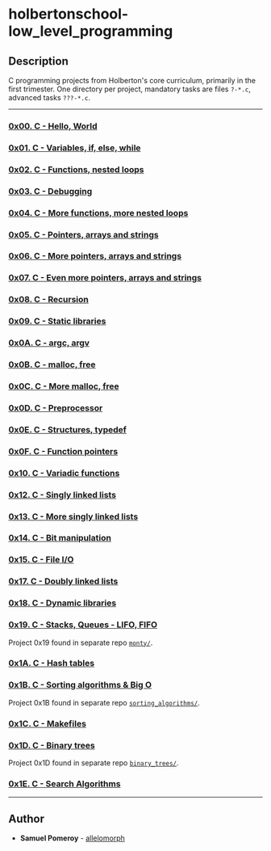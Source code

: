 # holbertonschool-low_level_programming

## Description
C programming projects from Holberton's core curriculum, primarily in the first trimester. One directory per project, mandatory tasks are files `?-*.c`, advanced tasks `???-*.c`.

---

### [0x00. C - Hello, World](./0x00-hello_world/)


### [0x01. C - Variables, if, else, while](./0x01-variables_if_else_while/)


### [0x02. C - Functions, nested loops](./0x02-functions_nested_loops/)


### [0x03. C - Debugging](./0x03-debugging/)


### [0x04. C - More functions, more nested loops](./0x04-more_functions_nested_loops/)


### [0x05. C - Pointers, arrays and strings](./0x05-pointers_arrays_strings/)


### [0x06. C - More pointers, arrays and strings](./0x06-pointers_arrays_strings/)


### [0x07. C - Even more pointers, arrays and strings](./0x07-pointers_arrays_strings/)


### [0x08. C - Recursion](./0x08-recursion/)


### [0x09. C - Static libraries](./0x09-static_libraries/)


### [0x0A. C - argc, argv](./0x0A-argc_argv/)


### [0x0B. C - malloc, free](./0x0B-malloc_free/)


### [0x0C. C - More malloc, free](./0x0C-more_malloc_free/)


### [0x0D. C - Preprocessor](./0x0D-preprocessor/)


### [0x0E. C - Structures, typedef](./0x0E-structures_typedef/)


### [0x0F. C - Function pointers](./0x0F-function_pointers/)


### [0x10. C - Variadic functions](./0x10-variadic_functions/)


### [0x12. C - Singly linked lists](./0x12-singly_linked_lists/)


### [0x13. C - More singly linked lists](./0x13-more_singly_linked_lists/)


### [0x14. C - Bit manipulation](./0x14-bit_manipulation/)


### [0x15. C - File I/O](./0x15-file_io/)


### [0x17. C - Doubly linked lists](./0x17-doubly_linked_lists/)


### [0x18. C - Dynamic libraries](./0x18-dynamic_libraries/)


### [0x19. C - Stacks, Queues - LIFO, FIFO](https://github.com/allelomorph/monty)
Project 0x19 found in separate repo [`monty/`](https://github.com/allelomorph/monty).


### [0x1A. C - Hash tables](./0x1A-hash_tables/)


### [0x1B. C - Sorting algorithms & Big O](https://github.com/allelomorph/sorting_algorithms/)
Project 0x1B found in separate repo [`sorting_algorithms/`](https://github.com/allelomorph/sorting_algorithms/).


### [0x1C. C - Makefiles](./0x1C-makefiles/)


### [0x1D. C - Binary trees](https://github.com/allelomorph/binary_trees/)
Project 0x1D found in separate repo [`binary_trees/`](https://github.com/allelomorph/binary_trees/).


### [0x1E. C - Search Algorithms](./0x1E-search_algorithms/)

---

## Author
* **Samuel Pomeroy** - [allelomorph](github.com/allelomorph)